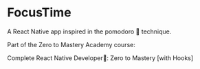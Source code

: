 
# FocusTime

A React Native app inspired in the pomodoro 🍅 technique.

Part of the Zero to Mastery Academy course: 

Complete React Native Developer📱: Zero to Mastery [with Hooks]
